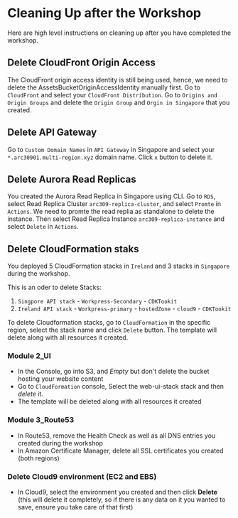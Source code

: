 # Cleaning Up after the Workshop

Here are high level instructions on cleaning up after you have completed the
workshop.

## Delete CloudFront Origin Access
The CloudFront origin access identity is still being used, hence, we need to delete the AssetsBucketOriginAccessIdentity manually first.
Go to `CloudFront` and select your `CloudFront Distribution`. Go to `Origins and Origin Groups` and delete the `Origin Group` and `Orgin in Singapore` that you created.

## Delete API Gateway
Go to `Custom Domain Names` in `API Gateway` in Singapore and select your `*.arc30901.multi-region.xyz` domain name. Click `x` button to delete it.

## Delete Aurora Read Replicas
You created the Aurora Read Replica in Singapore using CLI. Go to `RDS`, select Read Replica Cluster `arc309-replica-cluster`, and select `Promte` in `Actions`. We need to promte the read replia as standalone to delete the instance. Then select Read Replica Instance `arc309-replica-instance` and select `Delete` in `Actions`. 

## Delete CloudFormation staks

You deployed 5 CloudFormation stacks in `Ireland` and 3 stacks in `Singapore` during the workshop.

<!-- * Ireland: `Ireland API stack`, `Workpress-primary`, `hostedZone`, `cloud9`, `CDKTookit`
* Singapore: `Singpore API stack`, `Workpress-Secondary`, `CDKTookit` -->

This is an oder to delete Stacks:
1. `Singpore API stack` - `Workpress-Secondary` - `CDKTookit`
2. `Ireland API stack` - `Workpress-primary` - `hostedZone` - `cloud9` - `CDKTookit`

To delete Cloudformation stacks, go to `CloudFormation` in the specific region, select the stack name and click `Delete` button. The template will delete along with all resources it created. 

### Module 2_UI

- In the Console, go into S3, and *Empty* but don't delete the bucket hosting
  your website content
- Go to `CloudFormation` console, Select the web-ui-stack stack and then *delete* it.
- The template will be deleted along with all resources it created

### Module 3_Route53

- In Route53, remove the Health Check as well as all DNS entries you created
  during the workshop
- In Amazon Certificate Manager, delete all SSL certificates you created (both regions)


### Delete Cloud9 environment (EC2 and EBS)

- In Cloud9, select the environment you created and then click **Delete** (this will delete
  it completely, so if there is any data on it you wanted to save, ensure you take
  care of that first)
